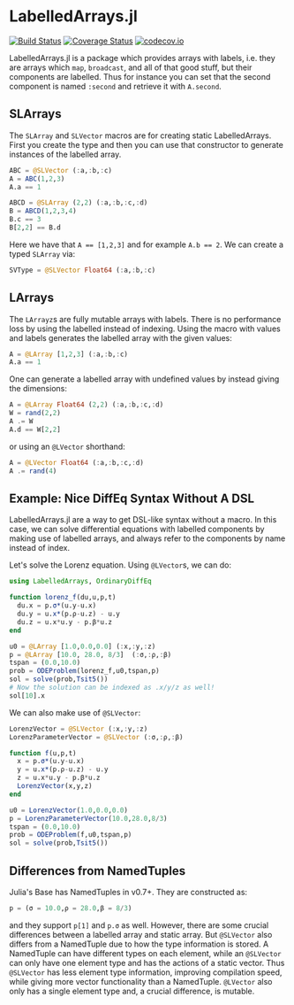 # LabelledArrays.jl

[![Build Status](https://travis-ci.org/JuliaDiffEq/LabelledArrays.jl.svg?branch=master)](https://travis-ci.org/JuliaDiffEq/LabelledArrays.jl)
[![Coverage Status](https://coveralls.io/repos/ChrisRackauckas/LabelledArrays.jl/badge.svg?branch=master&service=github)](https://coveralls.io/github/ChrisRackauckas/LabelledArrays.jl?branch=master)
[![codecov.io](http://codecov.io/github/ChrisRackauckas/LabelledArrays.jl/coverage.svg?branch=master)](http://codecov.io/github/ChrisRackauckas/LabelledArrays.jl?branch=master)

LabelledArrays.jl is a package which provides arrays with labels, i.e. they are
arrays which `map`, `broadcast`, and all of that good stuff, but their components
are labelled. Thus for instance you can set that the second component is named
`:second` and retrieve it with `A.second`.

## SLArrays

The `SLArray` and `SLVector` macros are for creating static LabelledArrays.
First you create the type and then you can use that constructor to generate
instances of the labelled array.

```julia
ABC = @SLVector (:a,:b,:c)
A = ABC(1,2,3)
A.a == 1

ABCD = @SLArray (2,2) (:a,:b,:c,:d)
B = ABCD(1,2,3,4)
B.c == 3
B[2,2] == B.d
```

Here we have that `A == [1,2,3]` and for example `A.b == 2`. We can create a
typed `SLArray` via:

```julia
SVType = @SLVector Float64 (:a,:b,:c)
```

## LArrays

The `LArrayz`s are fully mutable arrays with labels. There is no performance
loss by using the labelled instead of indexing. Using the macro with values
and labels generates the labelled array with the given values:

```julia
A = @LArray [1,2,3] (:a,:b,:c)
A.a == 1
```

One can generate a labelled array with undefined values by instead giving
the dimensions:

```julia
A = @LArray Float64 (2,2) (:a,:b,:c,:d)
W = rand(2,2)
A .= W
A.d == W[2,2]
```

or using an `@LVector` shorthand:

```julia
A = @LVector Float64 (:a,:b,:c,:d)
A .= rand(4)
```

## Example: Nice DiffEq Syntax Without A DSL

LabelledArrays.jl are a way to get DSL-like syntax without a macro. In this case,
we can solve differential equations with labelled components by making use of
labelled arrays, and always refer to the components by name instead of index.

Let's solve the Lorenz equation. Using `@LVector`s, we can do:

```julia
using LabelledArrays, OrdinaryDiffEq

function lorenz_f(du,u,p,t)
  du.x = p.σ*(u.y-u.x)
  du.y = u.x*(p.ρ-u.z) - u.y
  du.z = u.x*u.y - p.β*u.z
end

u0 = @LArray [1.0,0.0,0.0] (:x,:y,:z)
p = @LArray [10.0, 28.0, 8/3]  (:σ,:ρ,:β)
tspan = (0.0,10.0)
prob = ODEProblem(lorenz_f,u0,tspan,p)
sol = solve(prob,Tsit5())
# Now the solution can be indexed as .x/y/z as well!
sol[10].x
```

We can also make use of `@SLVector`:

```julia
LorenzVector = @SLVector (:x,:y,:z)
LorenzParameterVector = @SLVector (:σ,:ρ,:β)

function f(u,p,t)
  x = p.σ*(u.y-u.x)
  y = u.x*(p.ρ-u.z) - u.y
  z = u.x*u.y - p.β*u.z
  LorenzVector(x,y,z)
end

u0 = LorenzVector(1.0,0.0,0.0)
p = LorenzParameterVector(10.0,28.0,8/3)
tspan = (0.0,10.0)
prob = ODEProblem(f,u0,tspan,p)
sol = solve(prob,Tsit5())
```

## Differences from NamedTuples

Julia's Base has NamedTuples in v0.7+. They are constructed as:

```julia
p = (σ = 10.0,ρ = 28.0,β = 8/3)
```

and they support `p[1]` and `p.σ` as well. However, there are some
crucial differences between a labelled array and static array.
But `@SLVector` also differs from a NamedTuple due to how the
type information is stored. A NamedTuple can have different types
on each element, while an `@SLVector` can only have one element
type and has the actions of a static vector. Thus `@SLVector`
has less element type information, improving compilation speed,
while giving more vector functionality than a NamedTuple.
`@LVector` also only has a single element type and, a crucial
difference, is mutable.
